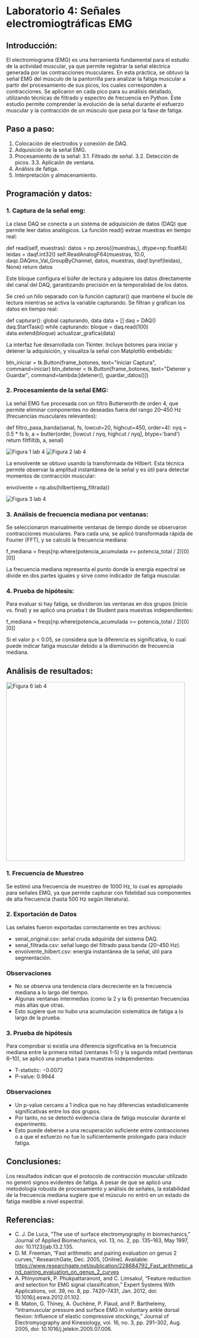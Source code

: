 # Laboratorio 4: Señales electromiogtráficas EMG

## Introducción:
El electromiograma (EMG) es una herramienta fundamental para el estudio de la actividad muscular, ya que permite registrar la señal eléctrica generada por las contracciones musculares. En esta práctica, se obtuvo la señal EMG del músculo de la pantorrilla para analizar la fatiga muscular a partir del procesamiento de sus picos, los cuales corresponden a contracciones. Se aplicaron en cada pico para su análisis detallado, utilizando técnicas de filtrado y espectro de frecuencia en Python. Este estudio permite comprender la evolución de la señal durante el esfuerzo muscular y la contracción de un músculo que pasa por la fase de fatiga.

## Paso a paso:
1. Colocación de electrodos y conexión de DAQ.
2. Adquisición de la señal EMG.
3. Procesamiento de la señal:
  3.1. Filtrado de señal.
  3.2. Detección de picos.
  3.3. Aplicaión de ventana.
4. Análisis de fatiga.
5. Interpretación y almacenamiento.

## Programación y datos:
### 1. Captura de la señal emg:
La clase DAQ se conecta a un sistema de adquisición de datos (DAQ) que permite leer datos analógicos. La función read() extrae muestras en tiempo real:

def read(self, muestras):
    datos = np.zeros((muestras,), dtype=np.float64)
    leidas = daqf.int32()
    self.ReadAnalogF64(muestras, 10.0, daqc.DAQmx_Val_GroupByChannel, datos, muestras, daqf.byref(leidas), None)
    return datos

Este bloque configura el búfer de lectura y adquiere los datos directamente del canal del DAQ, garantizando precisión en la temporalidad de los datos.

Se creó un hilo separado con la función capturar() que mantiene el bucle de lectura mientras se activa la variable capturando. Se filtran y grafican los datos en tiempo real:

def capturar():
    global capturando, data
    data = []
    daq = DAQ()
    daq.StartTask()
    while capturando:
        bloque = daq.read(100)
        data.extend(bloque)
        actualizar_grafica(data)

La interfaz fue desarrollada con Tkinter. Incluye botones para iniciar y detener la adquisición, y visualiza la señal con Matplotlib embebido:

btn_iniciar = tk.Button(frame_botones, text="Iniciar Captura", command=iniciar)
btn_detener = tk.Button(frame_botones, text="Detener y Guardar", command=lambda:[detener(), guardar_datos()])

### 2. Procesamiento de la señal EMG:
La señal EMG fue procesada con un filtro Butterworth de orden 4, que permite eliminar componentes no deseadas fuera del rango 20–450 Hz (frecuencias musculares relevantes):

def filtro_pasa_banda(senal, fs, lowcut=20, highcut=450, order=4):
    nyq = 0.5 * fs
    b, a = butter(order, [lowcut / nyq, highcut / nyq], btype='band')
    return filtfilt(b, a, senal)

![Figura 1 lab 4](https://github.com/user-attachments/assets/46e6fe1b-a6f4-494b-b132-5a42c608a6d4)
![Figura 2 lab 4](https://github.com/user-attachments/assets/24b946fa-fd1a-477e-9617-6f4d83704b51)

La envolvente se obtuvo usando la transformada de Hilbert. Esta técnica permite observar la amplitud instantánea de la señal y es útil para detectar momentos de contracción muscular:

envolvente = np.abs(hilbert(emg_filtrada))

![Figura 3 lab 4](https://github.com/user-attachments/assets/411c39ce-6e9c-47e0-8a05-28d81a33e72f)

### 3. Análisis de frecuencia mediana por ventanas:
Se seleccionaron manualmente ventanas de tiempo donde se observaron contracciones musculares. Para cada una, se aplicó transformada rápida de Fourier (FFT), y se calculó la frecuencia mediana:

f_mediana = freqs[np.where(potencia_acumulada >= potencia_total / 2)[0][0]]

La frecuencia mediana representa el punto donde la energía espectral se divide en dos partes iguales y sirve como indicador de fatiga muscular.

### 4. Prueba de hipótesis: 
Para evaluar si hay fatiga, se dividieron las ventanas en dos grupos (inicio vs. final) y se aplicó una prueba t de Student para muestras independientes:

f_mediana = freqs[np.where(potencia_acumulada >= potencia_total / 2)[0][0]]

Si el valor p < 0.05, se considera que la diferencia es significativa, lo cual puede indicar fatiga muscular debido a la disminución de frecuencia mediana.

## Análisis de resultados:
<img width="481" alt="Figura 6 lab 4" src="https://github.com/user-attachments/assets/8496ba5f-0058-44eb-8f7a-c03050cd79e2" />

### 1. Frecuencia de Muestreo
Se estimó una frecuencia de muestreo de 1000 Hz, lo cual es apropiado para señales EMG, ya que permite capturar con fidelidad sus componentes de alta frecuencia (hasta 500 Hz según literatura).

### 2. Exportación de Datos
Las señales fueron exportadas correctamente en tres archivos:
- senal_original.csv: señal cruda adquirida del sistema DAQ.
- senal_filtrada.csv: señal luego del filtrado pasa banda (20–450 Hz).
- envolvente_hilbert.csv: energía instantánea de la señal, útil para segmentación.
### Observaciones
- No se observa una tendencia clara decreciente en la frecuencia mediana a lo largo del tiempo.
- Algunas ventanas intermedias (como la 2 y la 6) presentan frecuencias más altas que otras.
- Esto sugiere que no hubo una acumulación sistemática de fatiga a lo largo de la prueba.

### 3. Prueba de hipótesis
Para comprobar si existía una diferencia significativa en la frecuencia mediana entre la primera mitad (ventanas 1–5) y la segunda mitad (ventanas 6–10), se aplicó una prueba t para muestras independientes:
- T-statistic: −0.0072
- P-value: 0.9944
### Observaciones
- Un p-value cercano a 1 indica que no hay diferencias estadísticamente significativas entre los dos grupos.
- Por tanto, no se detectó evidencia clara de fatiga muscular durante el experimento.
- Esto puede deberse a una recuperación suficiente entre contracciones o a que el esfuerzo no fue lo suficientemente prolongado para inducir fatiga.

## Conclusiones:
Los resultados indican que el protocolo de contracción muscular utilizado no generó signos evidentes de fatiga. A pesar de que se aplicó una metodología robusta de procesamiento y análisis de señales, la estabilidad de la frecuencia mediana sugiere que el músculo no entró en un estado de fatiga medible a nivel espectral.

## Referencias:
- C. J. De Luca, “The use of surface electromyography in biomechanics,” Journal of Applied Biomechanics, vol. 13, no. 2, pp. 135–163, May 1997, doi: 10.1123/jab.13.2.135.
- D. M. Freeman, “Fast arithmetic and pairing evaluation on genus 2 curves,” ResearchGate, Dec. 2005, [Online]. Available: https://www.researchgate.net/publication/228684792_Fast_arithmetic_and_pairing_evaluation_on_genus_2_curves
- A. Phinyomark, P. Phukpattaranont, and C. Limsakul, “Feature reduction and selection for EMG signal classification,” Expert Systems With Applications, vol. 39, no. 8, pp. 7420–7431, Jan. 2012, doi: 10.1016/j.eswa.2012.01.102.
- B. Maton, G. Thiney, A. Ouchène, P. Flaud, and P. Barthelemy, “Intramuscular pressure and surface EMG in voluntary ankle dorsal flexion: Influence of elastic compressive stockings,” Journal of Electromyography and Kinesiology, vol. 16, no. 3, pp. 291–302, Aug. 2005, doi: 10.1016/j.jelekin.2005.07.006.

